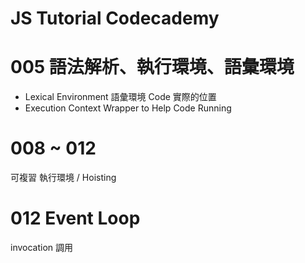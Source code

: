 # JS Tutorial Codecademy

# 005 語法解析、執行環境、語彙環境
* Lexical Environment 語彙環境
Code 實際的位置
* Execution Context
Wrapper to Help Code Running
# 008 ~ 012
可複習 執行環境 / Hoisting

# 012 Event Loop
invocation 調用